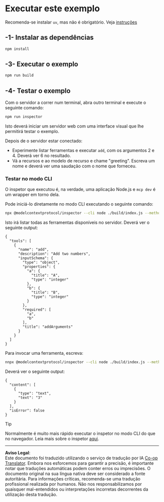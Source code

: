 <!--
CO_OP_TRANSLATOR_METADATA:
{
  "original_hash": "6ebbb78b04c9b1f6c2367c713524fc95",
  "translation_date": "2025-09-03T16:05:35+00:00",
  "source_file": "03-GettingStarted/01-first-server/solution/typescript/README.md",
  "language_code": "pt"
}
-->
# Executar este exemplo

Recomenda-se instalar `uv`, mas não é obrigatório. Veja [instruções](https://docs.astral.sh/uv/#highlights)

## -1- Instalar as dependências

```bash
npm install
```

## -3- Executar o exemplo

```bash
npm run build
```

## -4- Testar o exemplo

Com o servidor a correr num terminal, abra outro terminal e execute o seguinte comando:

```bash
npm run inspector
```

Isto deverá iniciar um servidor web com uma interface visual que lhe permitirá testar o exemplo.

Depois de o servidor estar conectado:

- Experimente listar ferramentas e executar `add`, com os argumentos 2 e 4. Deverá ver 6 no resultado.
- Vá a recursos e ao modelo de recurso e chame "greeting". Escreva um nome e deverá ver uma saudação com o nome que forneceu.

### Testar no modo CLI

O inspetor que executou é, na verdade, uma aplicação Node.js e `mcp dev` é um wrapper em torno dela.

Pode iniciá-lo diretamente no modo CLI executando o seguinte comando:

```bash
npx @modelcontextprotocol/inspector --cli node ./build/index.js --method tools/list
```

Isto irá listar todas as ferramentas disponíveis no servidor. Deverá ver o seguinte output:

```text
{
  "tools": [
    {
      "name": "add",
      "description": "Add two numbers",
      "inputSchema": {
        "type": "object",
        "properties": {
          "a": {
            "title": "A",
            "type": "integer"
          },
          "b": {
            "title": "B",
            "type": "integer"
          }
        },
        "required": [
          "a",
          "b"
        ],
        "title": "addArguments"
      }
    }
  ]
}
```

Para invocar uma ferramenta, escreva:

```bash
nnpx @modelcontextprotocol/inspector --cli node ./build/index.js --method tools/call --tool-name add --tool-arg a=1 --tool-arg b=2
```

Deverá ver o seguinte output:

```text
{
  "content": [
    {
      "type": "text",
      "text": "3"
    }
  ],
  "isError": false
}
```

> [!TIP]
> Normalmente é muito mais rápido executar o inspetor no modo CLI do que no navegador.
> Leia mais sobre o inspetor [aqui](https://github.com/modelcontextprotocol/inspector).

---

**Aviso Legal**:  
Este documento foi traduzido utilizando o serviço de tradução por IA [Co-op Translator](https://github.com/Azure/co-op-translator). Embora nos esforcemos para garantir a precisão, é importante notar que traduções automáticas podem conter erros ou imprecisões. O documento original na sua língua nativa deve ser considerado a fonte autoritária. Para informações críticas, recomenda-se uma tradução profissional realizada por humanos. Não nos responsabilizamos por quaisquer mal-entendidos ou interpretações incorretas decorrentes da utilização desta tradução.